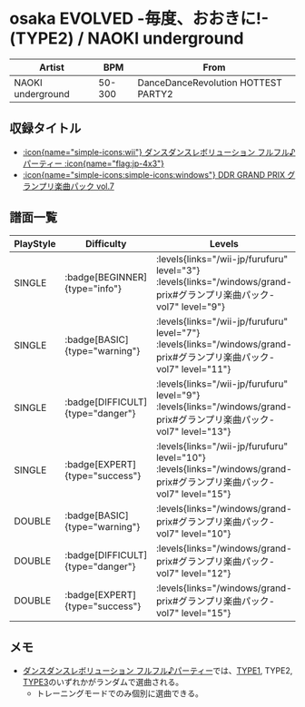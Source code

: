 # osaka EVOLVED -毎度、おおきに!- (TYPE2) / NAOKI underground

|Artist|BPM|From|
|------|---|----|
|NAOKI underground|50-300|DanceDanceRevolution HOTTEST PARTY2|

## 収録タイトル

- [:icon{name="simple-icons:wii"} ダンスダンスレボリューション フルフル♪パーティー :icon{name="flag:jp-4x3"}](/wii-jp/furufuru)
- [:icon{name="simple-icons:simple-icons:windows"} DDR GRAND PRIX グランプリ楽曲パック vol.7](/windows/grand-prix#グランプリ楽曲パック-vol7)

## 譜面一覧

|PlayStyle|Difficulty|Levels|Notes|Movie|
|---------|----------|------|-----|-----|
|SINGLE| :badge[BEGINNER]{type="info"}| :levels{links="/wii-jp/furufuru" level="3"} :levels{links="/windows/grand-prix#グランプリ楽曲パック-vol7" level="9"}|170/17||
|SINGLE| :badge[BASIC]{type="warning"}| :levels{links="/wii-jp/furufuru" level="7"} :levels{links="/windows/grand-prix#グランプリ楽曲パック-vol7" level="11"}|262/22||
|SINGLE| :badge[DIFFICULT]{type="danger"}| :levels{links="/wii-jp/furufuru" level="9"} :levels{links="/windows/grand-prix#グランプリ楽曲パック-vol7" level="13"}|359/21||
|SINGLE| :badge[EXPERT]{type="success"}| :levels{links="/wii-jp/furufuru" level="10"} :levels{links="/windows/grand-prix#グランプリ楽曲パック-vol7" level="15"}|420/12||
|DOUBLE| :badge[BASIC]{type="warning"}| :levels{links="/windows/grand-prix#グランプリ楽曲パック-vol7" level="10"}|234/27||
|DOUBLE| :badge[DIFFICULT]{type="danger"}| :levels{links="/windows/grand-prix#グランプリ楽曲パック-vol7" level="12"}|343/27||
|DOUBLE| :badge[EXPERT]{type="success"}| :levels{links="/windows/grand-prix#グランプリ楽曲パック-vol7" level="15"}|437/17||

## メモ

- [ダンスダンスレボリューション フルフル♪パーティー](/wii-jp/furufuru)では、[TYPE1](/wii-jp/furufuru/osaka-evolved-type1), TYPE2, [TYPE3](/wii-jp/furufuru/osaka-evolved-type3)のいずれかがランダムで選曲される。
  - トレーニングモードでのみ個別に選曲できる。
